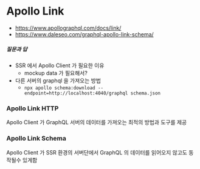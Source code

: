 # Apollo Link
* https://www.apollographql.com/docs/link/
* https://www.daleseo.com/graphql-apollo-link-schema/

##### 질문과 답
* SSR 에서 Apollo Client 가 필요한 이유
  * mockup data 가 필요해서?
* 다른 서버의 graphql 을 가져오는 방법
  * `npx apollo schema:download --endpoint=http://localhost:4040/graphql schema.json`

### Apollo Link HTTP
Apollo Client 가 GraphQL 서버의 데이터를 가져오는 최적의 방법과 도구를 제공

### Apollo Link Schema
Apollo Client 가 SSR 환경의 서버단에서 GraphQL 의 데이터를 읽어오지 않고도 동작될수 있게함
